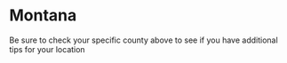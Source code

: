 # Montana
Be sure to check your specific county above to see if you have additional tips for your location